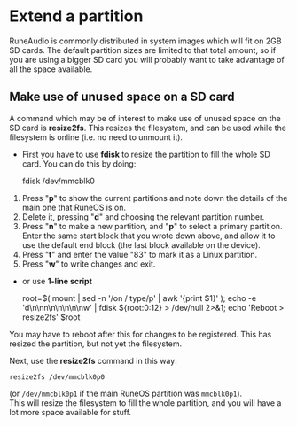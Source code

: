 # Extend a partition

RuneAudio is commonly distributed in system images which will fit on 2GB SD cards. The default partition sizes are limited to that total amount, so if you are using a bigger SD card you will probably want to take advantage of all the space available.  

## Make use of unused space on a SD card

A command which may be of interest to make use of unused space on the SD card is **resize2fs**. 
This resizes the filesystem, and can be used while the filesystem is online (i.e. no need to unmount it).

- First you have to use **fdisk** to resize the partition to fill the whole SD card. You can do this by doing:
    
    fdisk /dev/mmcblk0
    
 1. Press "**p**" to show the current partitions and note down the details of the main one that RuneOS is on.
 2. Delete it, pressing "**d**" and choosing the relevant partition number.
 3. Press "**n**" to make a new partition, and "**p**" to select a primary partition. Enter the same start block that you wrote down above, and allow it to use the default end block (the last block available on the device).
 4. Press "**t**" and enter the value "83" to mark it as a Linux partition. 
 5. Press "**w**" to write changes and exit.

- or use **1-line script**  

    root=$( mount | sed -n '/on \/ type/p' | awk '{print $1}' ); echo -e 'd\n\nn\n\n\n\n\nw' | fdisk ${root:0:12} > /dev/null 2>&1; echo 'Reboot > resize2fs' $root

You may have to reboot after this for changes to be registered. This has resized the partition, but not yet the filesystem.  

Next, use the **resize2fs** command in this way:

    resize2fs /dev/mmcblk0p0

(or `/dev/mmcblk0p1` if the main RuneOS partition was `mmcblk0p1`).  
This will resize the filesystem to fill the whole partition, and you will have a lot more space available for stuff.
